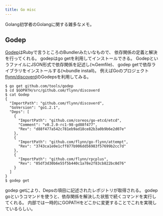 ```yaml
---
title: Go misc
---
```


Golang初学者のGolangに関する雑多なメモ。

## Godep
[Godep](https://github.com/tools/godep)はRubyで言うところのBundlerみたいなもので、
依存関係の定義と解決を行ってくれる。
godepはgo getを利用してインストールできる。
GodepというファイルにJSON形式で依存関係を記述し(≒Gemfile)、
godep getで依存ライブラリをインストールする(≒bundle install)。
例えばGoのプロジェクト[flynn/discoverd](https://github.com/flynn/discoverd)のGodepsを利用してみる。

```
$ go get github.com/tools/godep
$ cd $GOPATH/src/github.com/flynn/discoverd
$ cat Godep
{
  "ImportPath": "github.com/flynn/discoverd",
  "GoVersion": "go1.2.1",
  "Deps": [
    {
      "ImportPath": "github.com/coreos/go-etcd/etcd",
      "Comment": "v0.2.0-rc1-98-gd88f477",
      "Rev": "d88f477a542c781eb9ad18ce82b3a0b9b6e2d07e"
    },
    {
      "ImportPath": "github.com/flynn/go-flynn/attempt",
      "Rev": "3743ca1e0e1cff877b906dd56983f57699b2cc7d"
    },
    {
      "ImportPath": "github.com/flynn/rpcplus",
      "Rev": "05df3d30b6e55f5b440c1a78e2f83cb822bc0d76"
    }
  ]
}
$ godep get
```

godep getにより、Depsの項目に記述されたレポジトリが取得される。
godep goというコマンドを使うと、依存関係を解決した状態で続くコマンドを実行してくれる。
内部では一時的にGOPATHをどこかに変更することでこれを実現しているらしい。
